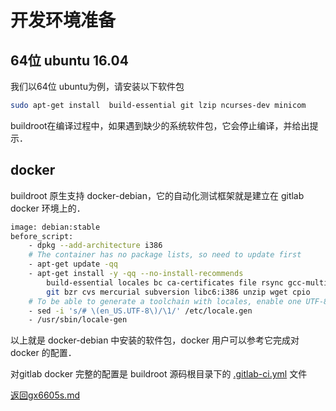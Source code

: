 开发环境准备
===

64位 ubuntu 16.04
---
我们以64位 ubuntu为例，请安装以下软件包

```bash
sudo apt-get install  build-essential git lzip ncurses-dev minicom
```

buildroot在编译过程中，如果遇到缺少的系统软件包，它会停止编译，并给出提示．

docker
---
buildroot 原生支持 docker-debian，它的自动化测试框架就是建立在 gitlab docker 环境上的．

```bash
image: debian:stable
before_script:
    - dpkg --add-architecture i386
    # The container has no package lists, so need to update first
    - apt-get update -qq
    - apt-get install -y -qq --no-install-recommends
        build-essential locales bc ca-certificates file rsync gcc-multilib
        git bzr cvs mercurial subversion libc6:i386 unzip wget cpio
    # To be able to generate a toolchain with locales, enable one UTF-8 locale
    - sed -i 's/# \(en_US.UTF-8\)/\1/' /etc/locale.gen
    - /usr/sbin/locale-gen
```

以上就是 docker-debian 中安装的软件包，docker 用户可以参考它完成对 docker 的配置．

对gitlab docker 完整的配置是 buildroot 源码根目录下的 [.gitlab-ci.yml](https://github.com/c-sky/buildroot/blob/master/.gitlab-ci.yml) 文件

[返回gx6605s.md](gx6605s.md)

